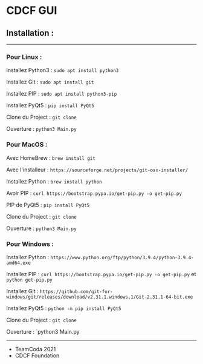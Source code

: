 # CDCF GUI
## Installation :

***
### Pour Linux :

Installez Python3 : `sudo apt install python3`

Installez Git : `sudo apt install git`

Installez PIP : `sudo apt install python3-pip`

Installez PyQt5 : `pip install PyQt5`

Clone du Project : `git clone `

Ouverture : `python3 Main.py`

### Pour MacOS :

Avec HomeBrew : `brew install git`

Avec l'installeur : `https://sourceforge.net/projects/git-osx-installer/`

Installez Python : `brew install python`

Avoir PIP : `curl https://bootstrap.pypa.io/get-pip.py -o get-pip.py`

PIP de PyQt5 : `pip install PyQt5`

Clone du Project : `git clone `

Ouverture : `python3 Main.py`

### Pour Windows :

Installez Python : `https://www.python.org/ftp/python/3.9.4/python-3.9.4-amd64.exe`

Installez PIP : `curl https://bootstrap.pypa.io/get-pip.py -o get-pip.py`
et `python get-pip.py`

Installez Git : `https://github.com/git-for-windows/git/releases/download/v2.31.1.windows.1/Git-2.31.1-64-bit.exe`

Installez PyQt5 : `python -m pip install PyQt5`

Clone du Project : `git clone `

Ouverture : `python3 Main.py

***

- TeamCoda 2021
- CDCF Foundation
